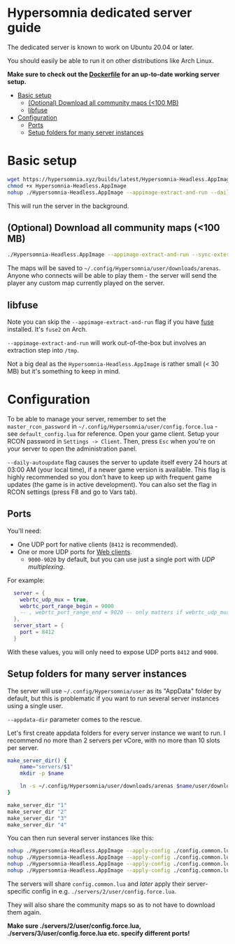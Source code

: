 # Hypersomnia dedicated server guide 

The dedicated server is known to work on Ubuntu 20.04 or later.

You should easily be able to run it on other distributions like Arch Linux.

**Make sure to check out the [Dockerfile](https://github.com/TeamHypersomnia/Hypersomnia/blob/master/Dockerfile) for an up-to-date working server setup.**

- [Basic setup](#basic-setup)
  * [(Optional) Download all community maps (<100 MB)](#optional-download-all-community-maps-100-mb)
  * [libfuse](#libfuse)
- [Configuration](#configuration)
  * [Ports](#ports)
  * [Setup folders for many server instances](#setup-folders-for-many-server-instances)

# Basic setup

```sh
wget https://hypersomnia.xyz/builds/latest/Hypersomnia-Headless.AppImage
chmod +x Hypersomnia-Headless.AppImage
nohup ./Hypersomnia-Headless.AppImage --appimage-extract-and-run --daily-autoupdate > /dev/null 2>&1 &
```

This will run the server in the background.

## (Optional) Download all community maps (<100 MB)

```sh
./Hypersomnia-Headless.AppImage --appimage-extract-and-run --sync-external-arenas-and-quit
```

The maps will be saved to ``~/.config/Hypersomnia/user/downloads/arenas``.
Anyone who connects will be able to play them - the server will send the player any custom map currently played on the server.

## libfuse

Note you can skip the ``--appimage-extract-and-run`` flag if you have [fuse](https://packages.ubuntu.com/focal/fuse) installed. It's ``fuse2`` on Arch.

``--appimage-extract-and-run`` will work out-of-the-box but involves an extraction step into ``/tmp``.

Not a big deal as the ``Hypersomnia-Headless.AppImage`` is rather small (< 30 MB) but it's something to keep in mind.

# Configuration

To be able to manage your server, remember to set the ``master_rcon_password`` in ``~/.config/Hypersomnia/user/config.force.lua`` - see ``default_config.lua`` for reference. Open your game client. Setup your RCON password in ``Settings -> Client``. Then, press ``Esc`` when you're on your server to open the administration panel.

``--daily-autoupdate`` flag causes the server to update itself every 24 hours at 03:00 AM (your local time), if a newer game version is available. This flag is highly recommended so you don't have to keep up with frequent game updates (the game is in active development). You can also set the flag in RCON settings (press F8 and go to Vars tab).

## Ports

You'll need:
- One UDP port for native clients (``8412`` is recommended).
- One or more UDP ports for [Web clients](https://hypersomnia.io).
	- ``9000-9020`` by default, but you can use just a single port with *UDP multiplexing*.

For example:

```lua
  server = {
    webrtc_udp_mux = true,
    webrtc_port_range_begin = 9000
    -- , webrtc_port_range_end = 9020 -- only matters if webrtc_udp_mux = false
  },
  server_start = {
    port = 8412
  }
```

With these values, you will only need to expose UDP ports ``8412`` and ``9000``.

## Setup folders for many server instances

The server will use ``~/.config/Hypersomnia/user`` as its "AppData" folder by default, but this is problematic if you want to run several server instances using a single user.

``--appdata-dir`` parameter comes to the rescue.

Let's first create appdata folders for every server instance we want to run.
I recommend no more than 2 servers per vCore, with no more than 10 slots per server.

```sh
make_server_dir() {
	name="servers/$1"
	mkdir -p $name

	ln -s ~/.config/Hypersomnia/user/downloads/arenas $name/user/downloads/arenas
}

make_server_dir "1"
make_server_dir "2"
make_server_dir "3"
make_server_dir "4"
```

You can then run several server instances like this:

```sh
nohup ./Hypersomnia-Headless.AppImage --apply-config ./config.common.lua --appdata-dir ./servers/1 --daily-autoupdate > /dev/null 2>&1 &
nohup ./Hypersomnia-Headless.AppImage --apply-config ./config.common.lua --appdata-dir ./servers/2 --daily-autoupdate > /dev/null 2>&1 &
nohup ./Hypersomnia-Headless.AppImage --apply-config ./config.common.lua --appdata-dir ./servers/3 --daily-autoupdate > /dev/null 2>&1 &
nohup ./Hypersomnia-Headless.AppImage --apply-config ./config.common.lua --appdata-dir ./servers/4 --daily-autoupdate > /dev/null 2>&1 &
```

The servers will share ``config.common.lua`` and *later* apply their server-specific config in e.g. ``./servers/2/user/config.force.lua``.

They will also share the community maps so as to not have to download them again.

**Make sure ./servers/2/user/config.force.lua, ./servers/3/user/config.force.lua etc. specify different ports!**
